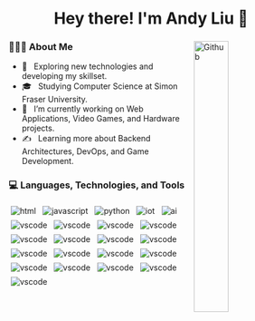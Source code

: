 <h1 align="center">Hey there! I'm Andy Liu 👋 </h1>
<div>
<img width="35%" align="right" alt="Github" src="https://user-images.githubusercontent.com/48678280/88862734-4903af80-d201-11ea-968b-9c939d88a37c.gif" />
<div align="left"> 
  <h3> 👨🏻‍💻 About Me </h3>

  - 🤔 &nbsp; Exploring new technologies and developing my skillset.
  - 🎓 &nbsp; Studying Computer Science at Simon Fraser University.
  - 💼 &nbsp; I’m currently working on Web Applications, Video Games, and Hardware projects.
  - ✍️ &nbsp; Learning more about Backend Architectures, DevOps, and Game Development.
</div> 
</div>

<div>
  <h3> 💻 Languages, Technologies, and Tools </h3>
  <p>
   <img src="https://img.shields.io/badge/Python-3776AB?style=for-the-badge&logo=python&logoColor=white" alt="html" style="vertical-align:top; margin:4px">
   <img src="https://img.shields.io/badge/HTML5-E34F26?style=for-the-badge&logo=html5&logoColor=white" alt="javascript" style="vertical-align:top; margin:4px">
   <img src="https://img.shields.io/badge/CSS3-1572B6?style=for-the-badge&logo=css3&logoColor=white" alt="python" style="vertical-align:top; margin:4px">
   <img src="https://img.shields.io/badge/JavaScript-323330?style=for-the-badge&logo=javascript&logoColor=F7DF1E" alt="iot" style="vertical-align:top; margin:4px">
   <img src="https://img.shields.io/badge/C%2B%2B-00599C?style=for-the-badge&logo=c%2B%2B&logoColor=white" alt="ai" style="vertical-align:top; margin:4px">
   <img src="https://img.shields.io/badge/Keras-D00000?style=for-the-badge&logo=Keras&logoColor=white" alt="vscode" style="vertical-align:top; margin:4px">
    <img src="https://img.shields.io/badge/json-5E5C5C?style=for-the-badge&logo=json&logoColor=white" alt="vscode" style="vertical-align:top; margin:4px">
    <img src="https://img.shields.io/badge/PostgreSQL-316192?style=for-the-badge&logo=postgresql&logoColor=white" alt="vscode" style="vertical-align:top; margin:4px">
    <img src="https://img.shields.io/badge/Node.js-339933?style=for-the-badge&logo=nodedotjs&logoColor=white" alt="vscode" style="vertical-align:top; margin:4px">
    <img src="https://img.shields.io/badge/Node.js-339933?style=for-the-badge&logo=nodedotjs&logoColor=white" alt="vscode" style="vertical-align:top; margin:4px">
    <img src="https://img.shields.io/badge/Express.js-000000?style=for-the-badge&logo=express&logoColor=white" alt="vscode" style="vertical-align:top; margin:4px">
    <img src="https://img.shields.io/badge/Socket.io-010101?&style=for-the-badge&logo=Socket.io&logoColor=white" alt="vscode" style="vertical-align:top; margin:4px">
    <img src="https://img.shields.io/badge/RASPBERRY%20PI-C51A4A.svg?&style=for-the-badge&logo=raspberry%20pi&logoColor=white" alt="vscode" style="vertical-align:top; margin:4px">
    <img src="https://img.shields.io/badge/Bootstrap-563D7C?style=for-the-badge&logo=bootstrap&logoColor=white" alt="vscode" style="vertical-align:top; margin:4px">
    <img src="https://img.shields.io/badge/jQuery-0769AD?style=for-the-badge&logo=jquery&logoColor=white" alt="vscode" style="vertical-align:top; margin:4px">
    <img src="https://img.shields.io/badge/Jira-0052CC?style=for-the-badge&logo=Jira&logoColor=white" alt="vscode" style="vertical-align:top; margin:4px">
    <img src="https://img.shields.io/badge/Windows-0078D6?style=for-the-badge&logo=windows&logoColor=white" alt="vscode" style="vertical-align:top; margin:4px">
    <img src="https://img.shields.io/badge/Linux-FCC624?style=for-the-badge&logo=linux&logoColor=black" alt="vscode" style="vertical-align:top; margin:4px">
    <img src="https://img.shields.io/badge/Ubuntu-E95420?style=for-the-badge&logo=ubuntu&logoColor=white" alt="vscode" style="vertical-align:top; margin:4px">
    <img src="https://img.shields.io/badge/manjaro-35BF5C?style=for-the-badge&logo=manjaro&logoColor=white" alt="vscode" style="vertical-align:top; margin:4px">
    <img src="https://img.shields.io/badge/Visual_Studio_Code-0078D4?style=for-the-badge&logo=visual%20studio%20code&logoColor=white" alt="vscode" style="vertical-align:top; margin:4px">
    <img src="https://img.shields.io/badge/Arduino-00979D?style=for-the-badge&logo=Arduino&logoColor=white" alt="vscode" style="vertical-align:top; margin:4px">
  </p>
</div> 

